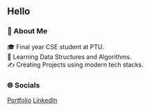 ## Hello

### 💫 About Me
🎓   Final year CSE student at PTU.<br>
🌱   Learning Data Structures and Algorithms.<br>
✍️   Creating Projects using modern tech stacks.


### 🌐 Socials
[Portfolio](https://www.iaryan.tech)
[LinkedIn](https://www.linkedin.com/in/iaryank/)
